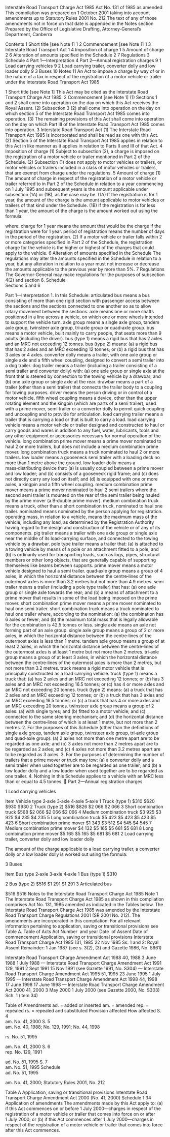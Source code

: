 
Interstate Road Transport Charge Act 1985
Act No. 131 of 1985 as amended
This compilation was prepared on 1 October 2001 taking into account amendments up to Statutory Rules 2001 No. 212
The text of any of those amendments not in force on that date is appended in the Notes section
Prepared by the Office of Legislative Drafting, Attorney‑General’s Department, Canberra
  
  
  
Contents
1	Short title [see Note 1]	1
2	Commencement [see Note 1]	1
3	Interstate Road Transport Act	1
4	Imposition of charge	1
5	Amount of charge	2
6	Alteration of amounts specified in the Schedule	2
7	Regulations	3
Schedule	4
Part 1—Interpretation	4
Part 2—Annual registration charges	9
1	Load carrying vehicles	9
2	Load carrying trailer, converter dolly and low loader dolly	9
3	Buses	10
Notes		11
An Act to impose a charge by way of or in the nature of a tax in respect of the registration of a motor vehicle or trailer under the Interstate Road Transport Act 1985
  
  
1  Short title [see Note 1]
		This Act may be cited as the Interstate Road Transport Charge Act 1985.
2  Commencement [see Note 1]
	(1)	Sections 1 and 2 shall come into operation on the day on which this Act receives the Royal Assent.
	(2)	Subsection 3 (2) shall come into operation on the day on which section 5 of the Interstate Road Transport Act 1985 comes into operation.
	(3)	The remaining provisions of this Act shall come into operation on the day on which Part III of the Interstate Road Transport Act 1985 comes into operation.
3  Interstate Road Transport Act
	(1)	The Interstate Road Transport Act 1985 is incorporated and shall be read as one with this Act.
	(2)	Section 5 of the Interstate Road Transport Act 1985 applies in relation to this Act in like manner as it applies in relation to Parts II and III of that Act.
4  Imposition of charge
	(1)	Subject to subsection (2), a charge is imposed on the registration of a motor vehicle or trailer mentioned in Part 2 of the Schedule.
	(2)	Subsection (1) does not apply to motor vehicles or trailers, or motor vehicles or trailers included in a class of motor vehicles or trailers, that are exempt from charge under the regulations.
5  Amount of charge
	(1)	The amount of charge in respect of the registration of a motor vehicle or trailer referred to in Part 2 of the Schedule in relation to a year commencing on 1 July 1995 and subsequent years is the amount applicable under subsection (1A) or (1B), as the case may be.
	(1A)	If the registration is for 1 year, the amount of the charge is the amount applicable to motor vehicles or trailers of that kind under the Schedule.
	(1B)	If the registration is for less than 1 year, the amount of the charge is the amount worked out using the formula:

where:
charge for 1 year means the amount that would be the charge if the registration were for 1 year.
period of registration means the number of days in the period of the registration.
	(2)	If a motor vehicle or trailer falls within 2 or more categories specified in Part 2 of the Schedule, the registration charge for the vehicle is the higher or highest of the charges that could apply to the vehicle.
6  Alteration of amounts specified in the Schedule
		The regulations may alter the amounts specified in the Schedule in relation to a year, but any alteration in relation to a year must not increase or decrease the amounts applicable to the previous year by more than 5%.
7  Regulations
		The Governor‑General may make regulations for the purposes of subsection 4(2) and section 6.
Schedule  
Sections 5 and 6

  
Part 1—Interpretation
	1.	In this Schedule:
articulated bus means a bus consisting of more than one rigid section with passenger access between the sections and the sections connected to one another so as to allow rotary movement between the sections.
axle means one or more shafts positioned in a line across a vehicle, on which one or more wheels intended to support the vehicle turn.
axle group means a single axle group, tandem axle group, twinsteer axle group, tri‑axle group or quad‑axle group.
bus means a motor vehicle, built mainly to carry people, that seats more than 9 adults (including the driver).
bus (type 1) means a rigid bus that has 2 axles and an MRC not exceeding 12 tonnes.
bus (type 2) means:
	(a)	a rigid bus that has 2 axles and an MRC exceeding 12 tonnes; or
	(b)	a rigid bus that has 3 axles or 4 axles.
converter dolly means a trailer, with one axle group or single axle and a fifth wheel coupling, designed to convert a semi trailer into a dog trailer.
dog trailer means a trailer (including a trailer consisting of a semi trailer and converter dolly) with:
	(a)	one axle group or single axle at the front that is steered by connection to the towing vehicle by a drawbar; and
	(b)	one axle group or single axle at the rear.
drawbar means a part of a trailer (other than a semi trailer) that connects the trailer body to a coupling for towing purposes.
driver means the person driving or in control of a motor vehicle.
fifth wheel coupling means a device, other than the upper rotating element and the kingpin (which are parts of a semi trailer), used with a prime mover, semi trailer or a converter dolly to permit quick coupling and uncoupling and to provide for articulation.
load carrying trailer means a trailer that is carrying a load or that is built to carry a load.
load carrying vehicle means a motor vehicle or trailer designed and constructed to haul or carry goods and wares in addition to any fuel, water, lubricants, tools and any other equipment or accessories necessary for normal operation of the vehicle.
long combination prime mover means a prime mover nominated to haul 2 or more trailers, but does not include a medium combination prime mover.
long combination truck means a truck nominated to haul 2 or more trailers.
low loader means a gooseneck semi trailer with a loading deck no more than 1 metre above the ground.
low loader dolly means a mass‑distributing device that:
	(a)	is usually coupled between a prime mover and low loader; and
	(b)	consists of a gooseneck rigid frame; and
	(c)	does not directly carry any load on itself; and
	(d)	is equipped with one or more axles, a kingpin and a fifth wheel coupling.
medium combination prime mover means a prime mover nominated to haul 2 semi trailers where the second semi trailer is mounted on the rear of the semi trailer being hauled by the prime mover (a B‑double prime mover).
medium combination truck means a truck, other than a short combination truck, nominated to haul one trailer.
nominated means nominated by the person applying for registration.
operating mass, in relation to a vehicle, means the maximum mass of the vehicle, including any load, as determined by the Registration Authority having regard to the design and construction of the vehicle or of any of its components.
pig trailer means a trailer with one axle group or single axle near the middle of its load‑carrying surface, and connected to the towing vehicle by a drawbar.
pole type trailer means a trailer that:
	(a)	is attached to a towing vehicle by means of a pole or an attachment fitted to a pole; and
	(b)	is ordinarily used for transporting loads, such as logs, pipes, structural members or other long objects, that are generally capable of supporting themselves like beams between supports.
prime mover means a motor vehicle designed to haul a semi trailer.
quad‑axle group means a group of 4 axles, in which the horizontal distance between the centre‑lines of the outermost axles is more than 3.2 metres but not more than 4.9 metres.
semi trailer means a trailer (including a pole type trailer) that has:
	(a)	one axle group or single axle towards the rear; and
	(b)	a means of attachment to a prime mover that results in some of the load being imposed on the prime mover.
short combination prime mover means a prime mover nominated to haul one semi trailer.
short combination truck means a truck nominated to haul one trailer where, according to the nomination:
	(a)	the combination has 6 axles or fewer; and
	(b)	the maximum total mass that is legally allowable for the combination is 42.5 tonnes or less.
single axle means an axle not forming part of an axle group.
single axle group means a group of 2 or more axles, in which the horizontal distance between the centre‑lines of the outermost axles is less than 1 metre.
tandem axle group means a group of at least 2 axles, in which the horizontal distance between the centre‑lines of the outermost axles is at least 1 metre but not more than 2 metres.
tri‑axle group means a group of at least 3 axles, in which the horizontal distance between the centre‑lines of the outermost axles is more than 2 metres, but not more than 3.2 metres.
truck means a rigid motor vehicle that is principally constructed as a load carrying vehicle.
truck (type 1) means a truck that:
	(a)	has 2 axles and an MRC not exceeding 12 tonnes; or
	(b)	has 3 axles and an MRC not exceeding 16.5 tonnes; or
	(c)	has 4 or more axles and an MRC not exceeding 20 tonnes.
truck (type 2) means:
	(a)	a truck that has 2 axles and an MRC exceeding 12 tonnes; or
	(b)	a truck that has 3 axles and an MRC exceeding 16.5 tonnes; or
	(c)	a truck that has 4 or more axles and an MRC exceeding 20 tonnes.
twinsteer axle group means a group of 2 axles:
	(a)	with single tyres; and
	(b)	fitted to a motor vehicle; and
	(c)	connected to the same steering mechanism; and
	(d)	the horizontal distance between the centre‑lines of which is at least 1 metre, but not more than 2 metres.
	2. 	For the purposes of this Schedule (other than the definitions of single axle group, tandem axle group, twinsteer axle group, tri‑axle group and quad‑axle group):
	(a)	2 axles not more than one metre apart are to be regarded as one axle; and
	(b)	3 axles not more than 2 metres apart are to be regarded as 2 axles; and
	(c)	4 axles not more than 3.2 metres apart are to be regarded as 3 axles.
	3.	For the purposes of determining the number of trailers that a prime mover or truck may tow:
	(a)	a converter dolly and a semi trailer when used together are to be regarded as one trailer; and
	(b)	a low loader dolly and a low loader when used together are to be regarded as one trailer.
	4.	Nothing in this Schedule applies to a vehicle with an MRC less than or equal to 4.5 tonnes.

Part 2—Annual registration charges
  
1  Load carrying vehicles

Item
Vehicle type
2‑axle
3‑axle
4‑axle
5‑axle
1
Truck (type 1)
$310
$620
$930
$930
2
Truck (type 2)
$516
$826
$2 066
$2 066
3
Short combination truck
$568
$2 066
$2 066
$2 066
4
Medium combination truck
$3 925
$3 925
$4 235
$4 235
5
Long combination truck
$5 423
$5 423
$5 423
$5 423
6
Short combination prime mover
$1 343
$3 512
$4 545
$4 545
7
Medium combination prime mover
$4 132
$5 165
$5 681
$5 681
8
Long combination prime mover
$5 165
$5 165
$5 681
$5 681
2  Load carrying trailer, converter dolly and low loader dolly

The amount of the charge applicable to a load carrying trailer, a converter dolly or a low loader dolly is worked out using the formula:

3  Buses

Item
Bus type
2‑axle
3‑axle
4‑axle
1
Bus (type 1)
$310


2
Bus (type 2)
$516
$1 291
$1 291
3
Articulated bus

$516
$516
Notes to the Interstate Road Transport Charge Act 1985
Note 1
The Interstate Road Transport Charge Act 1985 as shown in this compilation comprises Act No. 131, 1985 amended as indicated in the Tables below.
The Interstate Road Transport Charge Act 1985 was amended by the Interstate Road Transport Charge Regulations 2001 (SR 2001 No. 212). The amendments are incorporated in this compilation.
For all relevant information pertaining to application, saving or transitional provisions see Table A.
Table of Acts
Act
Number  and year
Date  of Assent
Date of commencement
Application, saving or transitional provisions
Interstate Road Transport Charge Act 1985
131, 1985
22 Nov 1985
Ss. 1 and 2: Royal Assent Remainder: 1 Jan 1987 (see s. 3(2), (3) and Gazette 1986, No. S661)

Interstate Road Transport Charge Amendment Act 1988
40, 1988
3 June 1988
1 July 1988
—
Interstate Road Transport Charge Amendment Act 1991
129, 1991
2 Sept 1991
15 Nov 1991 (see Gazette 1991, No. S304)
—
Interstate Road Transport Charge Amendment Act 1995
51, 1995
23 June 1995
1 July 1995
—
Interstate Road Transport Charge Amendment Act 1998
44, 1998
17 June 1998
17 June 1998
—
Interstate Road Transport Charge Amendment Act 2000
41, 2000
3 May 2000
1 July 2000 (see Gazette 2000, No. S303)
Sch. 1 (item 34)


Table of Amendments
ad. = added or inserted      am. = amended      rep. = repealed      rs. = repealed and substituted
Provision affected
How affected
S. 4	
am. No. 41, 2000
S. 5	
am. No. 40, 1988; No. 129, 1991; No. 44, 1998

rs. No. 51, 1995

am. No. 41, 2000
S. 6	
rep. No. 129, 1991

ad. No. 51, 1995
S. 7	
am. No. 51, 1995
Schedule	
ad. No. 51, 1995 

am. No. 41, 2000; Statutory Rules 2001, No. 212 


Table A
Application, saving or transitional provisions
Interstate Road Transport Charge Amendment Act 2000 (No. 41, 2000)
Schedule 1
34  Application of amendments
The amendments made by this Act apply to:
	(a)	if this Act commences on or before 1 July 2000—charges in respect of the registration of a motor vehicle or trailer that comes into force on or after 1 July 2000; or
	(b)	if this Act commences after 1 July 2000—charges in respect of the registration of a motor vehicle or trailer that comes into force after this Act commences.


      


